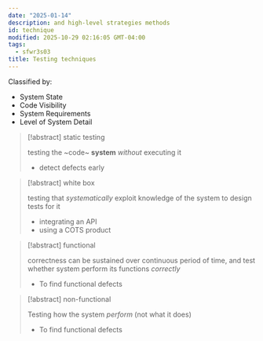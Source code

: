 ```yaml
---
date: "2025-01-14"
description: and high-level strategies methods
id: technique
modified: 2025-10-29 02:16:05 GMT-04:00
tags:
  - sfwr3s03
title: Testing techniques
---
```


Classified by:

- System State
- Code Visibility
- System Requirements
- Level of System Detail

> [!abstract] static testing
>
> testing the ~code~ **system** _without_ executing it
>
> - detect defects early

> [!abstract] white box
>
> testing that _systematically_ exploit knowledge of the system to design tests for it
>
> - integrating an API
> - using a COTS product

> [!abstract] functional
>
> correctness can be sustained over continuous period of time, and test whether system perform its functions _correctly_
>
> - To find functional defects

> [!abstract] non-functional
>
> Testing how the system _perform_ (not what it does)
>
> - To find functional defects
